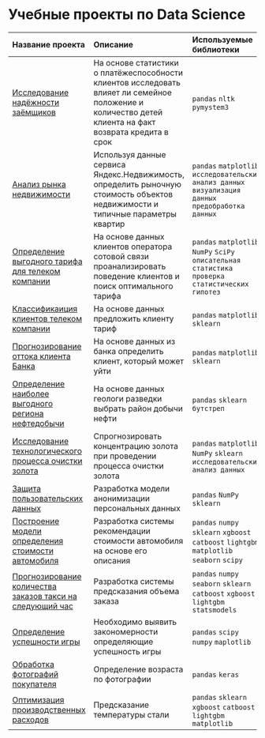 # Учебные проекты по Data Science


| Название проекта | Описание | Используемые библиотеки | 
| :---------------------- | :---------------------- | :---------------------- |
| [Исследование надёжности заёмщиков](bank_scoring) | На основе статистики о платёжеспособности клиентов исследовать влияет ли семейное положение и количество детей клиента на факт возврата кредита в срок | `pandas` `nltk` `pymystem3` |
| [Анализ рынка недвижимости](eda_estate) | Используя данные сервиса Яндекс.Недвижимость, определить рыночную стоимость объектов недвижимости и типичные параметры квартир | `pandas` `matplotlib` `исследовательский анализ данных` `визуализация данных` `предобработка данных` |
| [Определение выгодного тарифа для телеком компании](telecom_stat) | На основе данных клиентов оператора сотовой связи проанализировать поведение клиентов и поиск оптимального тарифа | `pandas` `matplotlib` `NumPy` `SciPy` `описательная статистика` `проверка статистических гипотез` |
| [ Классификаиция клиентов телеком компании](telecom_classification) | На основе данных предложить клиенту тариф | `pandas` `matplotlib` `sklearn` |
| [Прогнозирование оттока клиента Банка](clients_classification) | На основе данных из банка определить клиент, который может уйти | `pandas` `matplotlib` `sklearn` |
| [Определение наиболее выгодного региона нефтедобычи](oil_regression) | На основе данных геологи разведки выбрать район добычи нефти | `pandas` `sklearn` `бутстреп` |
| [ Исследование технологического процесса очистки золота](gold_regression) | Спрогнозировать концентрацию золота при проведении процесса очистки золота | `pandas` `matplotlib` `NumPy` `sklearn` `исследовательский анализ данных` |
| [Защита пользовательских данных](data_protection) | Разработка модели анонимизации персональных данных | `pandas` `NumPy` `sklearn` |
| [Построение модели определения стоимости автомобиля](car_gbm) | Разработка системы рекомендации стоимости автомобиля на основе его описания | `pandas` `numpy` `sklearn` `xgboost` `catboost` `lightgbm` `matplotlib` `seaborn` `scipy` |
| [Прогнозирование количества заказов такси на следующий час](taxi_timeseries) | Разработка системы предсказания объема заказа | `pandas` `numpy` `seaborn` `sklearn` `catboost` `xgboost` `lightgbm` `statsmodels` |
| [Определение успешности игры](eda_games) | Необходимо выявить закономерности определяющие успешность игры | `pandas` `scipy` `numpy` `maplotlib` |
| [Обработка фотографий покупателя](customers_cv) | Определение возраста по фотографии | `pandas` `keras` |
| [Оптимизация производственных расходов](steel_regression) | Предсказание температуры стали | `pandas` `sklearn` `xgboost` `catboost` `lightgbm` `matplotlib` |
